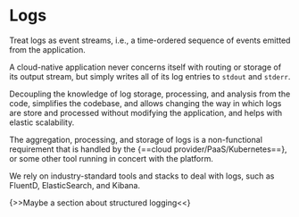 # Logs

Treat logs as event streams, i.e., a time-ordered sequence of events emitted from the application.

A cloud-native application never concerns itself with routing or storage of its output stream, but simply writes all of its log entries to `stdout` and `stderr`.

Decoupling the knowledge of log storage, processing, and analysis from the code, simplifies the codebase, and allows changing the way in which logs are store and processed without modifying the application, and helps with elastic scalability.

The aggregation, processing, and storage of logs is a non-functional requirement that is handled by the {==cloud provider/PaaS/Kubernetes==}, or some other tool running in concert with the platform. 

We rely on industry-standard tools and stacks to deal with logs, such as FluentD, ElasticSearch, and Kibana.

{>>Maybe a section about structured logging<<}